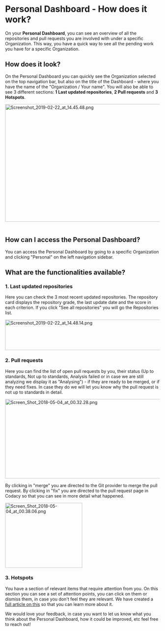 # Personal Dashboard - How does it work?

On your **Personal Dashboard**, you can see an overview of all the repositories and pull requests you are involved with under a specific Organization. This way, you have a quick way to see all the pending work you have for a specific Organization.

## How does it look?

On the Personal Dashboard you can quickly see the Organization selected on the top navigation bar, but also on the title of the Dashboard - where you have the name of the "Organization / Your name". You will also be able to see 3 different sections: **1 Last updated repositories**, **2 Pull requests** and **3 Hotspots**.

<img src="/images/Screenshot_2019-02-22_at_14.45.48.png" width="619" height="382" alt="Screenshot_2019-02-22_at_14.45.48.png" /> 


## How can I access the Personal Dashboard?

You can access the Personal Dashboard by going to a specific Organization and clicking "Personal" on the left navigation sidebar.


## What are the functionalities available?

### 1. Last updated repositories

Here you can check the 3 most recent updated repositories. The repository card displays the repository grade, the last update date and the score in each criterion. If you click "See all repositories" you will go the Repositories list.

<img src="/images/Screenshot_2019-02-22_at_14.48.14.png" width="646" height="99" alt="Screenshot_2019-02-22_at_14.48.14.png" />


### 2. Pull requests

Here you can find the list of open pull requests by you, their status (Up to standards, Not up to standards, Analysis failed or in case we are still analyzing we display it as "Analysing") - if they are ready to be merged, or if they need fixes. In case they do we will let you know why the pull request is not up to standards in detail.

<img src="/images/Screen_Shot_2018-05-04_at_00.32.28.png" width="547" height="258" alt="Screen_Shot_2018-05-04_at_00.32.28.png" />

By clicking in "merge" you are directed to the Git provider to merge the pull request. By clicking in "fix" you are directed to the pull request page in Codacy so that you can see in more detail what happened.

<img src="/images/Screen_Shot_2018-05-04_at_00.38.06.png" width="251" height="211" alt="Screen_Shot_2018-05-04_at_00.38.06.png" />


### 3. Hotspots

You have a section of relevant items that require attention from you. On this section you can see a set of attention points, you can click on them or dismiss them, in case you don't feel they are relevant. We have created a [full article on this](/hc/en-us/articles/360003863594-Hotspots-How-they-work-) so that you can learn more about it.



We would love your feedback, in case you want to let us know what you think about the Personal Dashboard, how it could be improved, etc feel free to reach out!
